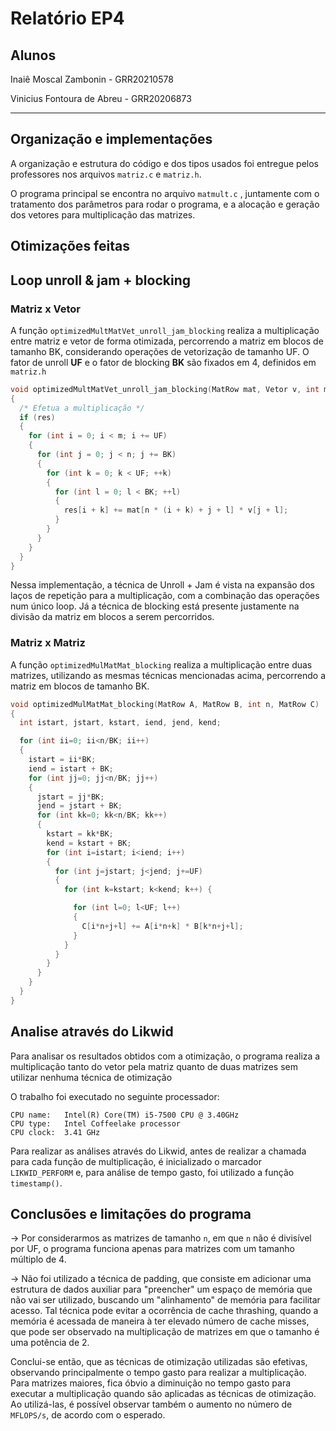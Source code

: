 # Relatório EP4

## Alunos

Inaiê Moscal Zambonin - GRR20210578

Vinicius Fontoura de Abreu - GRR20206873

***

## Organização e implementações

A organização e estrutura do código e dos tipos usados foi entregue pelos professores nos arquivos `matriz.c` e `matriz.h`.

O programa principal se encontra no arquivo ` matmult.c ` , juntamente com o tratamento dos parâmetros para rodar o programa, e a alocação e geração dos vetores para multiplicação das matrizes.

## Otimizações feitas

## Loop unroll & jam + blocking

### Matriz x Vetor

A função ` optimizedMultMatVet_unroll_jam_blocking ` realiza a multiplicação entre matriz e vetor de forma otimizada, percorrendo a matriz em blocos de tamanho BK, considerando operações de vetorização de tamanho UF. O fator de unroll **UF** e o fator de blocking **BK** são fixados em 4, definidos em `matriz.h`

```c
void optimizedMultMatVet_unroll_jam_blocking(MatRow mat, Vetor v, int m, int n, Vetor res)
{
  /* Efetua a multiplicação */
  if (res)
  {
    for (int i = 0; i < m; i += UF)
    {
      for (int j = 0; j < n; j += BK)
      {
        for (int k = 0; k < UF; ++k)
        {
          for (int l = 0; l < BK; ++l)
          {
            res[i + k] += mat[n * (i + k) + j + l] * v[j + l];
          }
        }
      }
    }
  }
}
```

Nessa implementação, a técnica de Unroll + Jam é vista na expansão dos laços de repetição para a multiplicação, com a combinação das operações num único loop. Já a técnica de blocking está presente justamente na divisão da matriz em blocos a serem percorridos.

### Matriz x Matriz

A função `optimizedMulMatMat_blocking` realiza a multiplicação entre duas matrizes, utilizando as mesmas técnicas mencionadas acima, percorrendo a matriz em blocos de tamanho BK.

```c
void optimizedMulMatMat_blocking(MatRow A, MatRow B, int n, MatRow C)
{
  int istart, jstart, kstart, iend, jend, kend;

  for (int ii=0; ii<n/BK; ii++) 
  {
    istart = ii*BK;
    iend = istart + BK;
    for (int jj=0; jj<n/BK; jj++) 
    {
      jstart = jj*BK;
      jend = jstart + BK;
      for (int kk=0; kk<n/BK; kk++) 
      {
        kstart = kk*BK;
        kend = kstart + BK;
        for (int i=istart; i<iend; i++) 
        {
          for (int j=jstart; j<jend; j+=UF) 
          {
            for (int k=kstart; k<kend; k++) {

              for (int l=0; l<UF; l++) 
              {
                C[i*n+j+l] += A[i*n+k] * B[k*n+j+l];
              }
            }
          }
        }
      }
    }
  }
}
```

## Analise através do Likwid

Para analisar os resultados obtidos com a otimização, o programa realiza a multiplicação tanto do vetor pela matriz quanto de duas matrizes sem utilizar nenhuma técnica de otimização

O trabalho foi executado no seguinte processador:

```text
CPU name:	Intel(R) Core(TM) i5-7500 CPU @ 3.40GHz
CPU type:	Intel Coffeelake processor
CPU clock:	3.41 GHz
```

Para realizar as análises através do Likwid, antes de realizar a chamada para cada função de multiplicação, é inicializado o marcador ` LIKWID_PERFORM ` e, para análise de tempo gasto, foi utilizado a função `timestamp()`.

## Conclusões e limitações do programa

-> Por considerarmos as matrizes de tamanho `n`, em que `n` não é divisível por UF, o programa funciona apenas para matrizes com um tamanho múltiplo de 4.

-> Não foi utilizado a técnica de padding, que consiste em adicionar uma estrutura de dados auxiliar para "preencher" um espaço de memória que não vai ser utilizado, buscando um "alinhamento" de memória para facilitar acesso. Tal técnica pode evitar a ocorrência de cache thrashing, quando a memória é acessada de maneira à ter elevado número de cache misses, que pode ser observado na multiplicação de matrizes em que o tamanho é uma potência de 2.

Conclui-se então, que as técnicas de otimização utilizadas são efetivas, observando principalmente o tempo gasto para realizar a multiplicação. Para matrizes maiores, fica óbvio a diminuição no tempo gasto para executar a multiplicação quando são aplicadas as técnicas de otimização. Ao utilizá-las, é possível observar também o aumento no número de `MFLOPS/s`, de acordo com o esperado.
